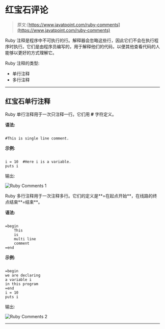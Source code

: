 # 红宝石评论

> 原文:[https://www.javatpoint.com/ruby-comments](https://www.javatpoint.com/ruby-comments)

Ruby 注释是程序中不可执行的行。解释器会忽略这些行，因此它们不会在执行程序时执行。它们是由程序员编写的，用于解释他们的代码，以便其他查看代码的人能够以更好的方式理解它。

Ruby 注释的类型:

*   单行注释
*   多行注释

* * *

## 红宝石单行注释

Ruby 单行注释用于一次只注释一行。它们用 **#** 字符定义。

**语法:**

```

#This is single line comment.

```

**示例:**

```

i = 10  #Here i is a variable. 
puts i

```

输出:

![Ruby Comments 1](../Images/ccf3bda21694f838aeeb1d2354a15543.png)

Ruby 多行注释用于一次注释多行。它们的定义是**=在起点开始**，在线路的终点结束**=结束**。

**语法:**

```

=begin
	This
	is
	multi line
	comment
=end

```

**示例:**

```

=begin 
we are declaring 
a variable i 
in this program 
=end 
i = 10 
puts i

```

输出:

![Ruby Comments 2](../Images/a80b10f864294a00816e8ae74bfa5e46.png)

* * *